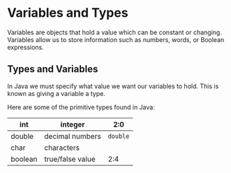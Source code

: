 # Variables and Types

Variables are objects that hold a value which can be constant or changing. Variables allow us to store information such as numbers, words, or Boolean expressions. 

## Types and Variables

In Java we must specify what value we want our variables to hold. This is known as giving a variable a type. 

Here are some of the primitive types found in Java:

| int | integer | 2:0 |
| -- | -- | -- |
| double | decimal numbers | ``double`` |
| char | characters |  |
| boolean | true/false value | 2:4 |

